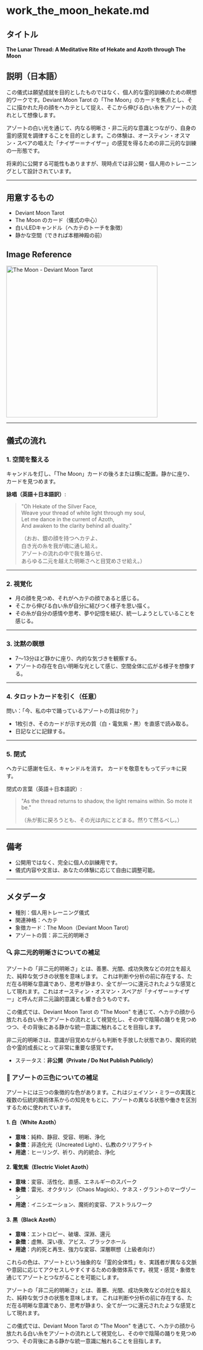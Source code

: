 # work_the_moon_hekate.md

## タイトル
**The Lunar Thread: A Meditative Rite of Hekate and Azoth through The Moon**

## 説明（日本語）
この儀式は願望成就を目的としたものではなく、個人的な霊的訓練のための瞑想的ワークです。Deviant Moon Tarot の「The Moon」のカードを焦点とし、そこに描かれた月の顔をヘカテとして捉え、そこから伸びる白い糸をアゾートの流れとして想像します。

アゾートの白い光を通じて、内なる明晰さ・非二元的な意識とつながり、自身の霊的感覚を調律することを目的とします。この体験は、オースティン・オスマン・スペアの唱えた「ナイザー＝ナイザー」の感覚を得るための非二元的な訓練の一形態です。

将来的に公開する可能性もありますが、現時点では非公開・個人用のトレーニングとして設計されています。

---

## 用意するもの
- Deviant Moon Tarot
- The Moon のカード（儀式の中心）
- 白いLEDキャンドル（ヘカテのトーチを象徴）
- 静かな空間（できれば本棚神殿の前）

## Image Reference

<img src="./deviant_moon_tarot_the_moon.jpg" alt="The Moon - Deviant Moon Tarot" width="400">

---

## 儀式の流れ

### 1. 空間を整える
キャンドルを灯し、「The Moon」カードの後ろまたは横に配置。静かに座り、カードを見つめます。

**詠唱（英語＋日本語訳）**:
> "Oh Hekate of the Silver Face,  
> Weave your thread of white light through my soul,  
> Let me dance in the current of Azoth,  
> And awaken to the clarity behind all duality."
>
> （おお、銀の顔を持つヘカテよ、  
> 白き光の糸を我が魂に通し給え。  
> アゾートの流れの中で我を踊らせ、  
> あらゆる二元を越えた明晰さへと目覚めさせ給え。）

---

### 2. 視覚化
- 月の顔を見つめ、それがヘカテの顔であると感じる。
- そこから伸びる白い糸が自分に結びつく様子を思い描く。
- その糸が自分の感情や思考、夢や記憶を結び、統一しようとしていることを感じる。

---

### 3. 沈黙の瞑想
- 7〜13分ほど静かに座り、内的な気づきを観察する。
- アゾートの存在を白い明晰な光として感じ、空間全体に広がる様子を想像する。

---

### 4. タロットカードを引く（任意）
問い：「今、私の中で踊っているアゾートの質は何か？」
- 1枚引き、そのカードが示す光の質（白・電気紫・黒）を直感で読み取る。
- 日記などに記録する。

---

### 5. 閉式
ヘカテに感謝を伝え、キャンドルを消す。
カードを敬意をもってデッキに戻す。

閉式の言葉（英語＋日本語訳）:
> "As the thread returns to shadow, the light remains within. So mote it be."
>
> （糸が影に戻ろうとも、その光は内にとどまる。然りて然るべし。）

---

## 備考
- 公開用ではなく、完全に個人の訓練用です。
- 儀式内容や文言は、あなたの体験に応じて自由に調整可能。

---

## メタデータ
- 種別：個人用トレーニング儀式
- 関連神格：ヘカテ
- 象徴カード：The Moon（Deviant Moon Tarot）
- アゾートの質：非二元的明晰さ

### 🔍 非二元的明晰さについての補足
アゾートの「非二元的明晰さ」とは、善悪、光闇、成功失敗などの対立を超えた、純粋な気づきの状態を意味します。
これは判断や分析の前に存在する、ただ在る明晰な意識であり、思考が静まり、全てが一つに還元されたような感覚として現れます。これはオースティン・オスマン・スペアが「ナイザー＝ナイザー」と呼んだ非二元論的意識とも響き合うものです。

この儀式では、Deviant Moon Tarot の "The Moon" を通じて、ヘカテの顔から放たれる白い糸をアゾートの流れとして視覚化し、その中で陰陽の踊りを見つめつつ、その背後にある静かな統一意識に触れることを目指します。

非二元的明晰さは、意識が目覚めながらも判断を手放した状態であり、魔術的統合や霊的成長にとって非常に重要な感覚です。
- ステータス：**非公開（Private / Do Not Publish Publicly）**

### 🎨 アゾートの三色についての補足

アゾートには三つの象徴的な色があります。これはジェイソン・ミラーの実践と複数の伝統的魔術体系からの知見をもとに、アゾートの異なる状態や働きを区別するために使われています。

#### 1. 白（White Azoth）
- **意味**：純粋、静寂、受容、明晰、浄化
- **象徴**：非造化光（Uncreated Light）、仏教のクリアライト
- **用途**：ヒーリング、祈り、内的統合、浄化

#### 2. 電気紫（Electric Violet Azoth）
- **意味**：変容、活性化、直感、エネルギーのスパーク
- **象徴**：雷光、オクタリン（Chaos Magick）、ケネス・グラントのマーヴゾーン
- **用途**：イニシエーション、魔術的変容、アストラルワーク

#### 3. 黒（Black Azoth）
- **意味**：エントロピー、破壊、深淵、還元
- **象徴**：虚無、深い夜、アビス、ブラックホール
- **用途**：内的死と再生、強力な変容、深層瞑想（上級者向け）

これらの色は、アゾートという抽象的な「霊的全体性」を、実践者が異なる文脈や意図に応じてアクセスしやすくするための象徴体系です。視覚・感覚・象徴を通じてアゾートとつながることを可能にします。

アゾートの「非二元的明晰さ」とは、善悪、光闇、成功失敗などの対立を超えた、純粋な気づきの状態を意味します。
これは判断や分析の前に存在する、ただ在る明晰な意識であり、思考が静まり、全てが一つに還元されたような感覚として現れます。

この儀式では、Deviant Moon Tarot の "The Moon" を通じて、ヘカテの顔から放たれる白い糸をアゾートの流れとして視覚化し、その中で陰陽の踊りを見つめつつ、その背後にある静かな統一意識に触れることを目指します。
